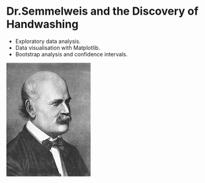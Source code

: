 # Dr.Semmelweis and the Discovery of Handwashing

- Exploratory data analysis.
- Data visualisation with Matplotlib.
- Bootstrap analysis and confidence intervals.

![](https://github.com/Cinda85/Dr.-Semmelweis-and-the-Discovery-of-Handwashing/blob/main/220px-Ignaz_Semmelweis_1860.jpg)
